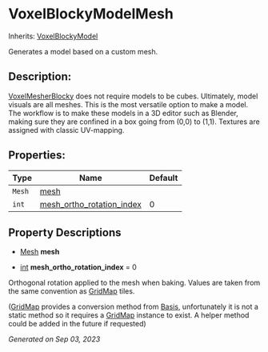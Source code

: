 # VoxelBlockyModelMesh

Inherits: [VoxelBlockyModel](VoxelBlockyModel.md)


Generates a model based on a custom mesh.

## Description: 

[VoxelMesherBlocky](VoxelMesherBlocky.md) does not require models to be cubes. Ultimately, model visuals are all meshes. This is the most versatile option to make a model. The workflow is to make these models in a 3D editor such as Blender, making sure they are confined in a box going from (0,0) to (1,1). Textures are assigned with classic UV-mapping.

## Properties: 


Type    | Name                                                       | Default 
------- | ---------------------------------------------------------- | --------
`Mesh`  | [mesh](#i_mesh)                                            |         
`int`   | [mesh_ortho_rotation_index](#i_mesh_ortho_rotation_index)  | 0       
<p></p>

## Property Descriptions

- [Mesh](https://docs.godotengine.org/en/stable/classes/class_mesh.html)<span id="i_mesh"></span> **mesh**


- [int](https://docs.godotengine.org/en/stable/classes/class_int.html)<span id="i_mesh_ortho_rotation_index"></span> **mesh_ortho_rotation_index** = 0

Orthogonal rotation applied to the mesh when baking. Values are taken from the same convention as [GridMap](https://docs.godotengine.org/en/stable/classes/class_gridmap.html) tiles.

([GridMap](https://docs.godotengine.org/en/stable/classes/class_gridmap.html) provides a conversion method from [Basis](https://docs.godotengine.org/en/stable/classes/class_basis.html), unfortunately it is not a static method so it requires a [GridMap](https://docs.godotengine.org/en/stable/classes/class_gridmap.html) instance to exist. A helper method could be added in the future if requested)

_Generated on Sep 03, 2023_
